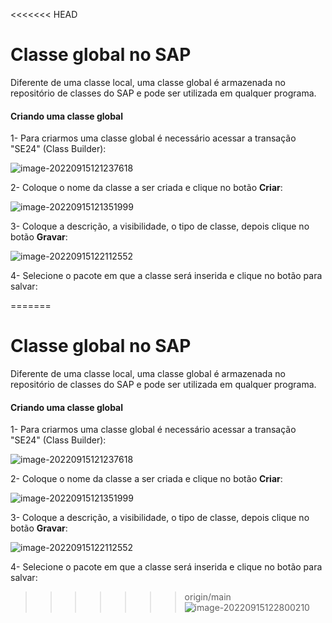 <<<<<<< HEAD
# Classe global no SAP

Diferente de uma classe local, uma classe global é armazenada no repositório de classes do SAP e pode ser utilizada em qualquer programa.

#### Criando uma classe global

1- Para criarmos uma classe global é necessário acessar a transação "SE24" (Class Builder):

![image-20220915121237618](C:\Users\UpWardfy\AppData\Roaming\Typora\typora-user-images\image-20220915121237618.png)

2- Coloque o nome da classe a ser criada e clique no botão **Criar**:

![image-20220915121351999](C:\Users\UpWardfy\AppData\Roaming\Typora\typora-user-images\image-20220915121351999.png)

3- Coloque a descrição, a visibilidade, o tipo de classe, depois clique no botão **Gravar**:

![image-20220915122112552](C:\Users\UpWardfy\AppData\Roaming\Typora\typora-user-images\image-20220915122112552.png)

4- Selecione o pacote em que a classe será inserida e clique no botão para salvar:

=======
# Classe global no SAP

Diferente de uma classe local, uma classe global é armazenada no repositório de classes do SAP e pode ser utilizada em qualquer programa.

#### Criando uma classe global

1- Para criarmos uma classe global é necessário acessar a transação "SE24" (Class Builder):

![image-20220915121237618](C:\Users\UpWardfy\AppData\Roaming\Typora\typora-user-images\image-20220915121237618.png)

2- Coloque o nome da classe a ser criada e clique no botão **Criar**:

![image-20220915121351999](C:\Users\UpWardfy\AppData\Roaming\Typora\typora-user-images\image-20220915121351999.png)

3- Coloque a descrição, a visibilidade, o tipo de classe, depois clique no botão **Gravar**:

![image-20220915122112552](C:\Users\UpWardfy\AppData\Roaming\Typora\typora-user-images\image-20220915122112552.png)

4- Selecione o pacote em que a classe será inserida e clique no botão para salvar:

>>>>>>> origin/main
![image-20220915122800210](C:\Users\UpWardfy\AppData\Roaming\Typora\typora-user-images\image-20220915122800210.png)